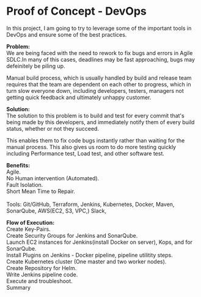 # Proof of Concept - DevOps

In this project, I am going to try to leverage some of the important tools in DevOps and ensure some of the best practices. 

**Problem:**<br />
We are being faced with the need to rework to fix bugs and errors in Agile SDLC.In many of this cases, deadlines may be fast approaching, bugs may defeinitely be piling up. 

Manual build process, which is usually handled by build and release team requires that the team are dependent on each other to progress, which in turn slow everyone down, including developers, testers, managers not getting quick feedback and ultimately unhappy customer. 

**Solution:**<br />
The solution to this problem is to build and test for every commit that's being made by this developers, and immediately notify them of every build status, whether or not they succeed. 

This enables them to fix code bugs instantly rather than waiting for the manual process. This also gives us room to do more testing quickly including Performance test, Load test, and other software test. 

**Benefits:**<br />
Agile.<br />
No Human intervention (Automated).<br />
Fault Isolation.<br />
Short Mean Time to Repair.<br /><br />
Tools: Git/GitHub, Terraform, Jenkins, Kubernetes, Docker, Maven, SonarQube, AWS(EC2, S3, VPC,) Slack,

**Flow of Execution:** <br />
Create Key-Pairs.<br />
Create Security Groups for Jenkins and SonarQube.<br />
Launch EC2 instances for Jenkins(install Docker on server), Kops, and for SonarQube.<br />
Install Plugins on Jenkins - Docker pipeline, pipeline utilitity steps.<br />
Create Kubernetes cluster (One master and two worker nodes). <br />
Create Repository for Helm. <br />
Write Jenkins pipeline code.<br />
Execute and troubleshoot.<br />
Summary

